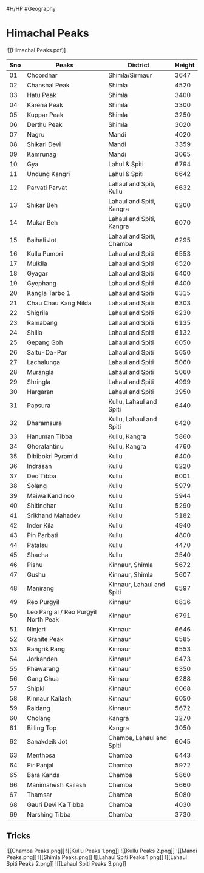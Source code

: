 #H/HP #Geography
# Himachal Peaks
![[Himachal Peaks.pdf]]

| Sno | Peaks                                | District                  | Height |
| --- | ------------------------------------ | ------------------------- | ------ |
| 01  | Choordhar                            | Shimla/Sirmaur            | 3647   |
| 02  | Chanshal Peak                        | Shimla                    | 4520   |
| 03  | Hatu Peak                            | Shimla                    | 3400   |
| 04  | Karena Peak                          | Shimla                    | 3300   |
| 05  | Kuppar Peak                          | Shimla                    | 3250   |
| 06  | Derthu Peak                          | Shimla                    | 3020   |
| 07  | Nagru                                | Mandi                     | 4020   |
| 08  | Shikari Devi                         | Mandi                     | 3359   |
| 09  | Kamrunag                             | Mandi                     | 3065   |
| 10  | Gya                                  | Lahul & Spiti             | 6794   |
| 11  | Undung Kangri                        | Lahul & Spiti             | 6642   |
| 12  | Parvati Parvat                       | Lahaul and Spiti, Kullu   | 6632   |
| 13  | Shikar Beh                           | Lahaul and Spiti, Kangra  | 6200   |
| 14  | Mukar Beh                            | Lahaul and Spiti, Kangra  | 6070   |
| 15  | Baihali Jot                          | Lahaul and Spiti, Chamba  | 6295   |
| 16  | Kullu Pumori                         | Lahaul and Spiti          | 6553   |
| 17  | Mulkila                              | Lahaul and Spiti          | 6520   |
| 18  | Gyagar                               | Lahaul and Spiti          | 6400   |
| 19  | Gyephang                             | Lahaul and Spiti          | 6400   |
| 20  | Kangla Tarbo 1                       | Lahaul and Spiti          | 6315   |
| 21  | Chau Chau Kang Nilda                 | Lahaul and Spiti          | 6303   |
| 22  | Shigrila                             | Lahaul and Spiti          | 6230   |
| 23  | Ramabang                             | Lahaul and Spiti          | 6135   |
| 24  | Shilla                               | Lahaul and Spiti          | 6132   |
| 25  | Gepang Goh                           | Lahaul and Spiti          | 6050   |
| 26  | Saltu-Da-Par                         | Lahaul and Spiti          | 5650   |
| 27  | Lachalunga                           | Lahaul and Spiti          | 5060   |
| 28  | Murangla                             | Lahaul and Spiti          | 5060   |
| 29  | Shringla                             | Lahaul and Spiti          | 4999   |
| 30  | Hargaran                             | Lahaul and Spiti          | 3950   |
| 31  | Papsura                              | Kullu, Lahaul and Spiti   | 6440   |
| 32  | Dharamsura                           | Kullu, Lahaul and Spiti   | 6420   |
| 33  | Hanuman Tibba                        | Kullu, Kangra             | 5860   |
| 34  | Ghoralantinu                         | Kullu, Kangra             | 4760   |
| 35  | Dibibokri Pyramid                    | Kullu                     | 6400   |
| 36  | Indrasan                             | Kullu                     | 6220   |
| 37  | Deo Tibba                            | Kullu                     | 6001   |
| 38  | Solang                               | Kullu                     | 5979   |
| 39  | Maiwa Kandinoo                       | Kullu                     | 5944   |
| 40  | Shitindhar                           | Kullu                     | 5290   |
| 41  | Srikhand Mahadev                     | Kullu                     | 5182   |
| 42  | Inder Kila                           | Kullu                     | 4940   |
| 43  | Pin Parbati                          | Kullu                     | 4800   |
| 44  | Patalsu                              | Kullu                     | 4470   |
| 45  | Shacha                               | Kullu                     | 3540   |
| 46  | Pishu                                | Kinnaur, Shimla           | 5672   |
| 47  | Gushu                                | Kinnaur, Shimla           | 5607   |
| 48  | Manirang                             | Kinnaur, Lahaul and Spiti | 6597   |
| 49  | Reo Purgyil                          | Kinnaur                   | 6816   |
| 50  | Leo Pargial / Reo Purgyil North Peak | Kinnaur                   | 6791   |
| 51  | Ninjeri                              | Kinnaur                   | 6646   |
| 52  | Granite Peak                         | Kinnaur                   | 6585   |
| 53  | Rangrik Rang                         | Kinnaur                   | 6553   |
| 54  | Jorkanden                            | Kinnaur                   | 6473   |
| 55  | Phawarang                            | Kinnaur                   | 6350   |
| 56  | Gang Chua                            | Kinnaur                   | 6288   |
| 57  | Shipki                               | Kinnaur                   | 6068   |
| 58  | Kinnaur Kailash                      | Kinnaur                   | 6050   |
| 59  | Raldang                              | Kinnaur                   | 5672   |
| 60  | Cholang                              | Kangra                    | 3270   |
| 61  | Billing Top                          | Kangra                    | 3050   |
| 62  | Sanakdeik Jot                        | Chamba, Lahaul and Spiti  | 6045   |
| 63  | Menthosa                             | Chamba                    | 6443   |
| 64  | Pir Panjal                           | Chamba                    | 5972   |
| 65  | Bara Kanda                           | Chamba                    | 5860   |
| 66  | Manimahesh Kailash                   | Chamba                    | 5660   |
| 67  | Thamsar                              | Chamba                    | 5080   |
| 68  | Gauri Devi Ka Tibba                  | Chamba                    | 4030   |
| 69  | Narshing Tibba                       | Chamba                    | 3730   |

## Tricks
![[Chamba Peaks.png]]
![[Kullu Peaks 1.png]]
![[Kullu Peaks 2.png]]
![[Mandi Peaks.png]]
![[Shimla Peaks.png]]
![[Lahaul Spiti Peaks 1.png]]
![[Lahaul Spiti Peaks 2.png]]
![[Lahaul Spiti Peaks 3.png]]